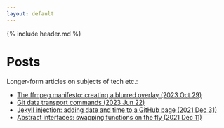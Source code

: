 ```yaml
---
layout: default
---
```


<link rel="shortcut icon" type="image/png" href="favicon.png">

{% include header.md %}

# Posts

Longer-form articles on subjects of tech etc.:
- [The ffmpeg manifesto: creating a blurred overlay (2023 Oct 29)]({{site.url}}/posts/2023-10-29-a)
- [Git data transport commands (2023 Jun 22)]({{site.url}}/posts/2023-06-22-a)
- [Jekyll injection: adding date and time to a GitHub page (2021 Dec 31)]({{site.url}}/posts/2021-12-31-a)
- [Abstract interfaces: swapping functions on the fly (2021 Dec 11)]({{site.url}}/posts/2021-12-11-a)

<!-- TODO: link to tarjan's bridge post -->

